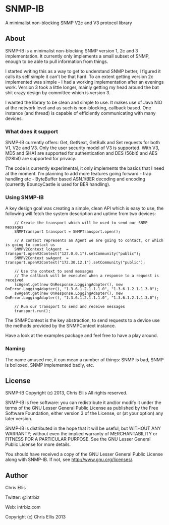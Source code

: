 # SNMP-IB
A minimalist non-blocking SNMP V2c and V3 protocol library

## About
SNMP-IB is a minimalist non-blocking SNMP version 1, 2c and 3 implementation.  It 
currently only implements a small subset of SNMP, enough to be able to pull 
information from things.

I started writing this as a way to get to understand SNMP better, I figured it 
calls its self simple it can't be that hard.  To an extent getting version 2c 
implemented was simple - I had a working implementation after an evenings work. 
Version 3 took a little longer, mainly getting my head around the bat shit 
crazy design by committee which is version 3.

I wanted the library to be clean and simple to use.  It makes use of Java NIO at 
the network level and as such is non-blocking, callback based.  One instance 
(and thread) is capable of efficiently communicating with many devices.

### What does it support
SNMP-IB currently offers: Get, GetNext, GetBulk and Set requests for both V1, V2c 
and V3.  Only the user security model of V3 is supported.  With V3, MD5 and SHA1 
are supported for authentication and DES (56bit) and AES (128bit) are supported 
for privacy.

The code is currently experimental, it only implements the basics that I need 
at the moment. I'm planning to add more features going forward - trap handling 
etc - ByteBuffer based ASN.1/BER decoding and encoding (currently BouncyCastle 
is used for BER handling).

### Using SNMP-IB
A key design goal was creating a simple, clean API which is easy to use, the 
following will fetch the system description and uptime from two devices:

        // Create the transport which will be used to send our SNMP messages
        SNMPTransport transport = SNMPTransport.open();
        
        // A context represents an Agent we are going to contact, or which is going to contact us
        SNMPV2Context lcAgent  = transport.openV2Context("127.0.0.1").setCommunity("public");
        SNMPV2Context swAgent  = transport.openV2Context("172.30.12.1").setCommunity("public");
        
        // Use the context to send messages
        // The callback will be executed when a response to a request is received
        lcAgent.get(new OnResponse.LoggingAdapter(), new OnError.LoggingAdapter(), "1.3.6.1.2.1.1.1.0", "1.3.6.1.2.1.1.3.0");
        swAgent.get(new OnResponse.LoggingAdapter(), new OnError.LoggingAdapter(), "1.3.6.1.2.1.1.1.0", "1.3.6.1.2.1.1.3.0");
        
        // Run our transport to send and receive messages
        transport.run();

The SNMPContext is the key abstraction, to send requests to a device use the 
methods provided by the SNMPContext instance.

Have a look at the examples package and feel free to have a play around.


### Naming
The name amused me, it can mean a number of things: SNMP is bad, 
SNMP is bolloxed, SNMP implemented badly, etc.

## License
SNMP-IB
Copyright (c) 2013, Chris Ellis
All rights reserved.

SNMP-IB is free software: you can redistribute it and/or modify
it under the terms of the GNU Lesser General Public License as published by
the Free Software Foundation, either version 3 of the License, or
(at your option) any later version.

SNMP-IB is distributed in the hope that it will be useful,
but WITHOUT ANY WARRANTY; without even the implied warranty of
MERCHANTABILITY or FITNESS FOR A PARTICULAR PURPOSE.  See the
GNU Lesser General Public License for more details.

You should have received a copy of the GNU Lesser General Public License
along with SNMP-IB.  If not, see <http://www.gnu.org/licenses/>.


## Author
Chris Ellis

Twitter: @intrbiz

Web: intrbiz.com

Copyright (c) Chris Ellis 2013
